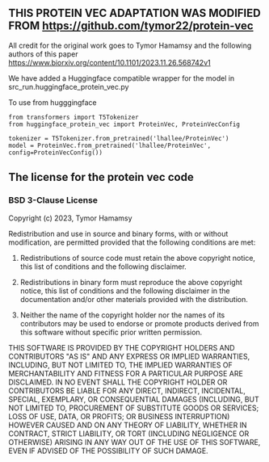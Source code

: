 ## THIS PROTEIN VEC ADAPTATION WAS MODIFIED FROM https://github.com/tymor22/protein-vec

All credit for the original work goes to Tymor Hamamsy and the following authors of this paper https://www.biorxiv.org/content/10.1101/2023.11.26.568742v1

We have added a Huggingface compatible wrapper for the model in src_run.huggingface_protein_vec.py

To use from hugggingface

```
from transformers import T5Tokenizer
from huggingface_protein_vec import ProteinVec, ProteinVecConfig

tokenizer = T5Tokenizer.from_pretrained('lhallee/ProteinVec')
model = ProteinVec.from_pretrained('lhallee/ProteinVec', config=ProteinVecConfig())
```

## The license for the protein vec code

### BSD 3-Clause License

Copyright (c) 2023, Tymor Hamamsy

Redistribution and use in source and binary forms, with or without
modification, are permitted provided that the following conditions are met:

1. Redistributions of source code must retain the above copyright notice, this
   list of conditions and the following disclaimer.

2. Redistributions in binary form must reproduce the above copyright notice,
   this list of conditions and the following disclaimer in the documentation
   and/or other materials provided with the distribution.

3. Neither the name of the copyright holder nor the names of its
   contributors may be used to endorse or promote products derived from
   this software without specific prior written permission.

THIS SOFTWARE IS PROVIDED BY THE COPYRIGHT HOLDERS AND CONTRIBUTORS "AS IS"
AND ANY EXPRESS OR IMPLIED WARRANTIES, INCLUDING, BUT NOT LIMITED TO, THE
IMPLIED WARRANTIES OF MERCHANTABILITY AND FITNESS FOR A PARTICULAR PURPOSE ARE
DISCLAIMED. IN NO EVENT SHALL THE COPYRIGHT HOLDER OR CONTRIBUTORS BE LIABLE
FOR ANY DIRECT, INDIRECT, INCIDENTAL, SPECIAL, EXEMPLARY, OR CONSEQUENTIAL
DAMAGES (INCLUDING, BUT NOT LIMITED TO, PROCUREMENT OF SUBSTITUTE GOODS OR
SERVICES; LOSS OF USE, DATA, OR PROFITS; OR BUSINESS INTERRUPTION) HOWEVER
CAUSED AND ON ANY THEORY OF LIABILITY, WHETHER IN CONTRACT, STRICT LIABILITY,
OR TORT (INCLUDING NEGLIGENCE OR OTHERWISE) ARISING IN ANY WAY OUT OF THE USE
OF THIS SOFTWARE, EVEN IF ADVISED OF THE POSSIBILITY OF SUCH DAMAGE.
